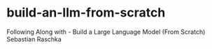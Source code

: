 # build-an-llm-from-scratch
Following Along with - Build a Large Language Model (From Scratch) Sebastian Raschka
